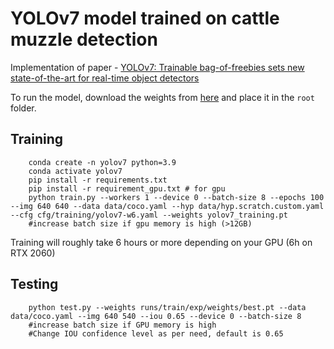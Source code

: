 # YOLOv7 model trained on cattle muzzle detection

Implementation of paper - [YOLOv7: Trainable bag-of-freebies sets new state-of-the-art for real-time object detectors](https://arxiv.org/abs/2207.02696)

To run the model, download the weights from [here](https://github.com/WongKinYiu/yolov7/releases/download/v0.1/yolov7.pt) and place it in the `root` folder.

## Training

```shell
    conda create -n yolov7 python=3.9
    conda activate yolov7
    pip install -r requirements.txt
    pip install -r requirement_gpu.txt # for gpu
    python train.py --workers 1 --device 0 --batch-size 8 --epochs 100 --img 640 640 --data data/coco.yaml --hyp data/hyp.scratch.custom.yaml --cfg cfg/training/yolov7-w6.yaml --weights yolov7_training.pt 
    #increase batch size if gpu memory is high (>12GB)
```

Training will roughly take 6 hours or more depending on your GPU (6h on RTX 2060)

## Testing

```shell
    python test.py --weights runs/train/exp/weights/best.pt --data data/coco.yaml --img 640 540 --iou 0.65 --device 0 --batch-size 8
    #increase batch size if GPU memory is high
    #Change IOU confidence level as per need, default is 0.65
```